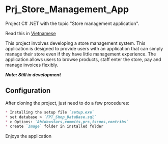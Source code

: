 # Prj_Store_Management_App

Project C# .NET with the topic "Store management application".

Read this in [Vietnamese](README.vi.md)

This project involves developing a store management system. This application is designed to provide users with an application that can simply manage their store even if they have little management experience. The application allows users to browse products, staff enter the store, pay and manage invoices flexibly.

**_Note: Still in development_**

## Configuration

After cloning the project, just need to do a few procedures:

```md
* Installing the setup file `setup.exe`
* set database > `FPT_Shop_DataBase.sql`
* > Options: `&hide=stars,commits,prs,issues,contribs`
* create `Image` folder in installed folder
```

Enjoys the application
